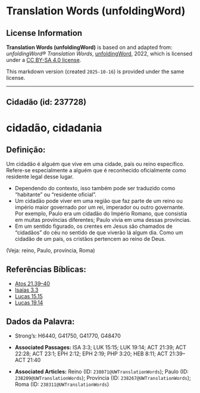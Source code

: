 # Translation Words (unfoldingWord)

## License Information

**Translation Words (unfoldingWord)** is based on and adapted from: _unfoldingWord® Translation Words_, [unfoldingWord](https://unfoldingword.org/utw), 2022, which is licensed under a [CC BY-SA 4.0 license](https://creativecommons.org/licenses/by-sa/4.0/legalcode.en).

This markdown version (created `2025-10-16`) is provided under the same license.



--------------------------------

## Cidadão (id: 237728)

cidadão, cidadania
==================

Definição:
----------

Um cidadão é alguém que vive em uma cidade, país ou reino específico. Refere\-se especialmente a alguém que é reconhecido oficialmente como residente legal desse lugar.

* Dependendo do contexto, isso também pode ser traduzido como “habitante” ou “residente oficial”.
* Um cidadão pode viver em uma região que faz parte de um reino ou império maior governado por um rei, imperador ou outro governante. Por exemplo, Paulo era um cidadão do Império Romano, que consistia em muitas províncias diferentes; Paulo vivia em uma dessas províncias.
* Em um sentido figurado, os crentes em Jesus são chamados de “cidadãos” do céu no sentido de que viverão lá algum dia. Como um cidadão de um país, os cristãos pertencem ao reino de Deus.

(Veja: reino, Paulo, província, Roma)

Referências Bíblicas:
---------------------

* [Atos 21\.39–40](https://ref.ly/Acts21:39-Acts21:40)
* [Isaías 3\.3](https://ref.ly/Isa3:3)
* [Lucas 15\.15](https://ref.ly/Luke15:15)
* [Lucas 19\.14](https://ref.ly/Luke19:14)

Dados da Palavra:
-----------------

* Strong’s: H6440, G41750, G41770, G48470

* **Associated Passages:** ISA 3:3; LUK 15:15; LUK 19:14; ACT 21:39; ACT 22:28; ACT 23:1; EPH 2:12; EPH 2:19; PHP 3:20; HEB 8:11; ACT 21:39–ACT 21:40
* **Associated Articles:** Reino (ID: `238071@UWTranslationWords`); Paulo (ID: `238209@UWTranslationWords`); Província (ID: `238267@UWTranslationWords`); Roma (ID: `238311@UWTranslationWords`)


